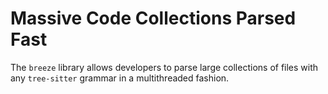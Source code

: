 # Massive Code Collections Parsed Fast

The `breeze` library allows developers to parse large collections of files with any `tree-sitter`
grammar in a multithreaded fashion.
